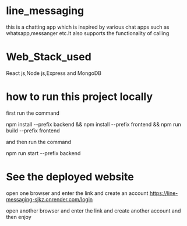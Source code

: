 # line_messaging
this is a chatting app which is inspired by various chat apps such as whatsapp,messanger etc.It also supports the functionality of calling 


# Web_Stack_used
React js,Node js,Express and MongoDB

# how to run this project locally
first run the command 

npm install --prefix backend && npm install --prefix frontend && npm run build --prefix frontend


and then run the command 

npm run start --prefix backend


# See the deployed website

open one browser and enter the link and create an account
https://line-messaging-sjkz.onrender.com/login

open another browser and enter the link and create another account 
and then enjoy

